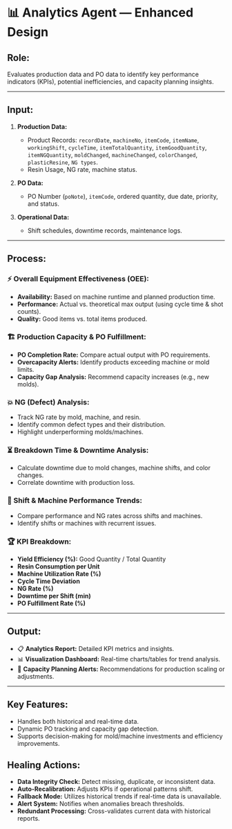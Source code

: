 # 📊 Analytics Agent — Enhanced Design

## **Role:**  
Evaluates production data and PO data to identify key performance indicators (KPIs), potential inefficiencies, and capacity planning insights.

---

## **Input:**  
1. **Production Data:**  
   - Product Records: `recordDate`, `machineNo`, `itemCode`, `itemName`, `workingShift`, `cycleTime`, `itemTotalQuantity`, `itemGoodQuantity`, `itemNGQuantity`, `moldChanged`, `machineChanged`, `colorChanged`, `plasticResine`, `NG types`.  
   - Resin Usage, NG rate, machine status.

2. **PO Data:**  
   - PO Number (`poNote`), `itemCode`, ordered quantity, due date, priority, and status.

3. **Operational Data:**  
   - Shift schedules, downtime records, maintenance logs.

---

## **Process:**  

### ⚡ Overall Equipment Effectiveness (OEE):  
- **Availability:** Based on machine runtime and planned production time.  
- **Performance:** Actual vs. theoretical max output (using cycle time & shot counts).  
- **Quality:** Good items vs. total items produced.

### 🏗️ Production Capacity & PO Fulfillment:  
- **PO Completion Rate:** Compare actual output with PO requirements.  
- **Overcapacity Alerts:** Identify products exceeding machine or mold limits.  
- **Capacity Gap Analysis:** Recommend capacity increases (e.g., new molds).

### 💥 NG (Defect) Analysis:  
- Track NG rate by mold, machine, and resin.  
- Identify common defect types and their distribution.  
- Highlight underperforming molds/machines.

### ⏳ Breakdown Time & Downtime Analysis:  
- Calculate downtime due to mold changes, machine shifts, and color changes.  
- Correlate downtime with production loss.

### 📅 Shift & Machine Performance Trends:  
- Compare performance and NG rates across shifts and machines.  
- Identify shifts or machines with recurrent issues.

### 🏆 KPI Breakdown:  
- **Yield Efficiency (%):** Good Quantity / Total Quantity  
- **Resin Consumption per Unit**  
- **Machine Utilization Rate (%)**  
- **Cycle Time Deviation**  
- **NG Rate (%)**  
- **Downtime per Shift (min)**  
- **PO Fulfillment Rate (%)**

---

## **Output:**  
- 📋 **Analytics Report:** Detailed KPI metrics and insights.  
- 📊 **Visualization Dashboard:** Real-time charts/tables for trend analysis.  
- 📡 **Capacity Planning Alerts:** Recommendations for production scaling or adjustments.

---

## **Key Features:**  
- Handles both historical and real-time data.  
- Dynamic PO tracking and capacity gap detection.  
- Supports decision-making for mold/machine investments and efficiency improvements.

## **Healing Actions:**  
- **Data Integrity Check:** Detect missing, duplicate, or inconsistent data.  
- **Auto-Recalibration:** Adjusts KPIs if operational patterns shift.  
- **Fallback Mode:** Utilizes historical trends if real-time data is unavailable.  
- **Alert System:** Notifies when anomalies breach thresholds.  
- **Redundant Processing:** Cross-validates current data with historical reports.

